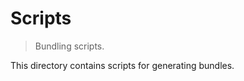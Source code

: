 # Scripts

> Bundling scripts.

<!-- Section to include introductory text. Make sure to keep an empty line after the intro `section` element and another before the `/section` close. -->

<section class="intro">

This directory contains scripts for generating bundles.

</section>

<!-- /.intro -->

<!-- Section for all links. Make sure to keep an empty line after the `section` element and another before the `/section` close. -->

<section class="links">

</section>

<!-- /.links -->
